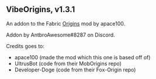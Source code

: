 ## VibeOrigins, v1.3.1
An addon to the Fabric [Origins](https://github.com/apace100/origins-fabric) mod by apace100.

Addon by AntbroAwesome#8287 on Discord.

Credits goes to: 
 - apace100 (made the mod which this one is based off of) 
 - UltrusBot (code from their MobOrigins repo) 
 - Developer-Doge (code from their Fox-Origin repo) 
